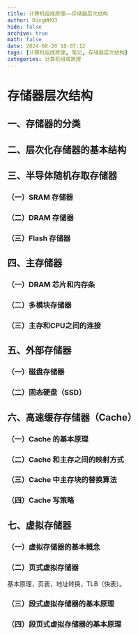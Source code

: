 ```yaml
---
title: 计算机组成原理——存储器层次结构
author: DingWH03
hide: false
archive: true
math: false
date: 2024-08-20 10:07:12
tags: [计算机组成原理, 笔记, 存储器层次结构]
categories: 计算机组成原理
---
```

# 存储器层次结构

## 一、存储器的分类

## 二、层次化存储器的基本结构

## 三、半导体随机存取存储器

### （一）SRAM 存储器

### （二）DRAM 存储器

### （三）Flash 存储器

## 四、主存储器

### （一）DRAM 芯片和内存条

### （二）多模块存储器

### （三）主存和CPU之间的连接

## 五、外部存储器

### （一）磁盘存储器

### （二）固态硬盘（SSD）

## 六、高速缓存存储器（Cache）

### （一）Cache 的基本原理

### （二）Cache 和主存之间的映射方式

### （三）Cache 中主存块的替换算法

### （四）Cache 写策略

## 七、虚拟存储器

### （一）虚拟存储器的基本概念

### （二）页式虚拟存储器

基本原理，页表，地址转换，TLB（快表）。

### （三）段式虚拟存储器的基本原理

### （四）段页式虚拟存储器的基本原理